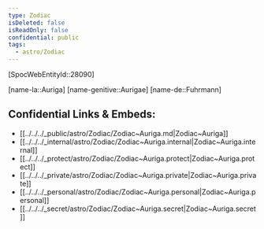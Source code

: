 ```yaml
---
type: Zodiac
isDeleted: false
isReadOnly: false
confidential: public
tags:
  - astro/Zodiac
---
```

[SpocWebEntityId::28090]



[name-la::Auriga]
[name-genitive::Aurigae]
[name-de::Fuhrmann]


## Confidential Links & Embeds: 
- [[../../../_public/astro/Zodiac/Zodiac~Auriga.md|Zodiac~Auriga]] 
- [[../../../_internal/astro/Zodiac/Zodiac~Auriga.internal|Zodiac~Auriga.internal]] 
- [[../../../_protect/astro/Zodiac/Zodiac~Auriga.protect|Zodiac~Auriga.protect]] 
- [[../../../_private/astro/Zodiac/Zodiac~Auriga.private|Zodiac~Auriga.private]] 
- [[../../../_personal/astro/Zodiac/Zodiac~Auriga.personal|Zodiac~Auriga.personal]] 
- [[../../../_secret/astro/Zodiac/Zodiac~Auriga.secret|Zodiac~Auriga.secret]] 
